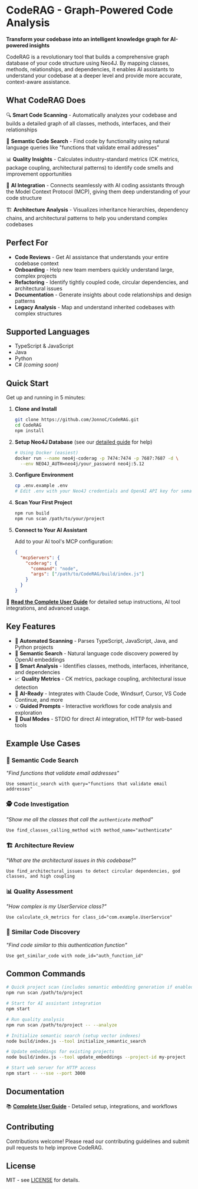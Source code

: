 # CodeRAG - Graph-Powered Code Analysis

**Transform your codebase into an intelligent knowledge graph for AI-powered insights**

CodeRAG is a revolutionary tool that builds a comprehensive graph database of your code structure using Neo4J. By mapping classes, methods, relationships, and dependencies, it enables AI assistants to understand your codebase at a deeper level and provide more accurate, context-aware assistance.

## What CodeRAG Does

🔍 **Smart Code Scanning** - Automatically analyzes your codebase and builds a detailed graph of all classes, methods, interfaces, and their relationships

🧠 **Semantic Code Search** - Find code by functionality using natural language queries like "functions that validate email addresses"

📊 **Quality Insights** - Calculates industry-standard metrics (CK metrics, package coupling, architectural patterns) to identify code smells and improvement opportunities  

🤖 **AI Integration** - Connects seamlessly with AI coding assistants through the Model Context Protocol (MCP), giving them deep understanding of your code structure

🏗️ **Architecture Analysis** - Visualizes inheritance hierarchies, dependency chains, and architectural patterns to help you understand complex codebases

## Perfect For

- **Code Reviews** - Get AI assistance that understands your entire codebase context
- **Onboarding** - Help new team members quickly understand large, complex projects  
- **Refactoring** - Identify tightly coupled code, circular dependencies, and architectural issues
- **Documentation** - Generate insights about code relationships and design patterns
- **Legacy Analysis** - Map and understand inherited codebases with complex structures

## Supported Languages

- TypeScript & JavaScript 
- Java
- Python
- C# *(coming soon)*

## Quick Start

Get up and running in 5 minutes:

1. **Clone and Install**
   ```bash
   git clone https://github.com/JonnoC/CodeRAG.git
   cd CodeRAG
   npm install
   ```

2. **Setup Neo4J Database** (see our [detailed guide](docs/user-guide.md) for help)
   ```bash
   # Using Docker (easiest)
   docker run --name neo4j-coderag -p 7474:7474 -p 7687:7687 -d \
     --env NEO4J_AUTH=neo4j/your_password neo4j:5.12
   ```

3. **Configure Environment**
   ```bash
   cp .env.example .env
   # Edit .env with your Neo4J credentials and OpenAI API key for semantic search
   ```

4. **Scan Your First Project**
   ```bash
   npm run build
   npm run scan /path/to/your/project
   ```

5. **Connect to Your AI Assistant**
   
   Add to your AI tool's MCP configuration:
   ```json
   {
     "mcpServers": {
       "coderag": {
         "command": "node",
         "args": ["/path/to/CodeRAG/build/index.js"]
       }
     }
   }
   ```

📖 **[Read the Complete User Guide](docs/user-guide.md)** for detailed setup instructions, AI tool integrations, and advanced usage.

## Key Features

- 🔧 **Automated Scanning** - Parses TypeScript, JavaScript, Java, and Python projects
- 🧠 **Semantic Search** - Natural language code discovery powered by OpenAI embeddings
- 🎯 **Smart Analysis** - Identifies classes, methods, interfaces, inheritance, and dependencies  
- 📈 **Quality Metrics** - CK metrics, package coupling, architectural issue detection
- 🤖 **AI-Ready** - Integrates with Claude Code, Windsurf, Cursor, VS Code Continue, and more
- 💡 **Guided Prompts** - Interactive workflows for code analysis and exploration
- 🔄 **Dual Modes** - STDIO for direct AI integration, HTTP for web-based tools

## Example Use Cases

### 🧠 **Semantic Code Search**
*"Find functions that validate email addresses"*
```
Use semantic_search with query="functions that validate email addresses"
```

### 🕵️ **Code Investigation**
*"Show me all the classes that call the `authenticate` method"*
```
Use find_classes_calling_method with method_name="authenticate"
```

### 🏗️ **Architecture Review** 
*"What are the architectural issues in this codebase?"*
```
Use find_architectural_issues to detect circular dependencies, god classes, and high coupling
```

### 📊 **Quality Assessment**
*"How complex is my UserService class?"*
```
Use calculate_ck_metrics for class_id="com.example.UserService"
```

### 🔄 **Similar Code Discovery**
*"Find code similar to this authentication function"*
```
Use get_similar_code with node_id="auth_function_id"
```

## Common Commands

```bash
# Quick project scan (includes semantic embedding generation if enabled)
npm run scan /path/to/project

# Start for AI assistant integration  
npm start

# Run quality analysis
npm run scan /path/to/project -- --analyze

# Initialize semantic search (setup vector indexes)
node build/index.js --tool initialize_semantic_search

# Update embeddings for existing projects
node build/index.js --tool update_embeddings --project-id my-project

# Start web server for HTTP access
npm start -- --sse --port 3000
```

## Documentation

📚 **[Complete User Guide](docs/user-guide.md)** - Detailed setup, integrations, and workflows

## Contributing

Contributions welcome! Please read our contributing guidelines and submit pull requests to help improve CodeRAG.

## License

MIT - see [LICENSE](LICENSE) for details.